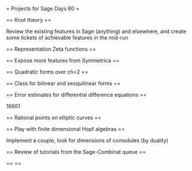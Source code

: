 = Projects for Sage Days 60 =


== Knot theory ==

Review the existing features in Sage (anything) and elsewhere, and create some tickets of achievable features in the mid-run

== Representation Zeta functions ==

== Expose more features from Symmetrica ==

== Quadratic forms over ch=2 ==

== Class for bilinear and sesquilinear forms ==

== Error estimates for differential difference equations ==

16601

== Rational points on elliptic curves ==

== Play with finite dimensional Hopf algebras ==

Implement a couple, look for dimensions of comodules (by duality)

== Review of tutorials from the Sage-Combinat queue ==

== == 
